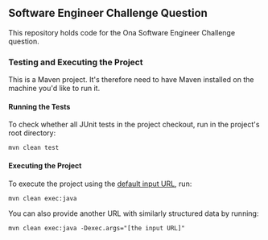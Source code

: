 ## Software Engineer Challenge Question

This repository holds code for the Ona Software Engineer Challenge question.

### Testing and Executing the Project

This is a Maven project. It's therefore need to have Maven installed on the machine you'd like to run it.

#### Running the Tests

To check whether all JUnit tests in the project checkout, run in the project's root directory:

```
mvn clean test
```

#### Executing the Project

To execute the project using the [default input URL](https://raw.githubusercontent.com/onaio/ona-tech/master/data/water_points.json), run:

```
mvn clean exec:java
```

You can also provide another URL with similarly structured data by running:

```
mvn clean exec:java -Dexec.args="[the input URL]"
```
